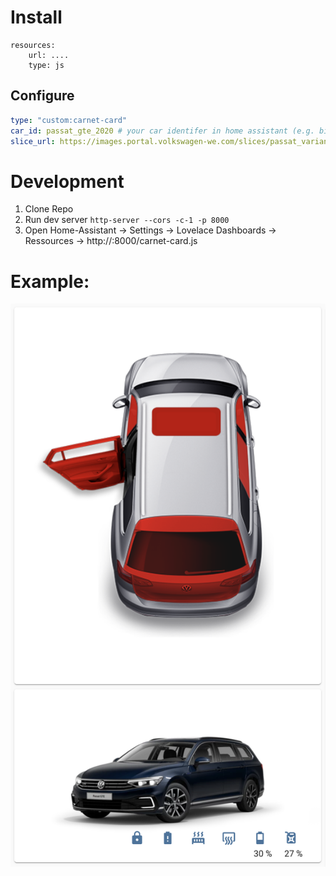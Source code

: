 # Install

```
resources:
    url: ....
    type: js
```

## Configure

```yaml
type: "custom:carnet-card"
car_id: passat_gte_2020 # your car identifer in home assistant (e.g. binary_sensor.passat_gte_2020_climatisation_without_external_power)
slice_url: https://images.portal.volkswagen-we.com/slices/passat_variant_gte_pa/passat_variant_gte_pa # either you can extract this url from the logs of the homeassistant-volkswagencarnet plugin or use the dev tools and debug the portal.volkswagen-we.com website.
```

# Development

1. Clone Repo
2. Run dev server `http-server --cors -c-1 -p 8000`
3. Open Home-Assistant -> Settings -> Lovelace Dashboards -> Ressources -> http://<your-ip>:8000/carnet-card.js

# Example:

![](carnet-card.png)
